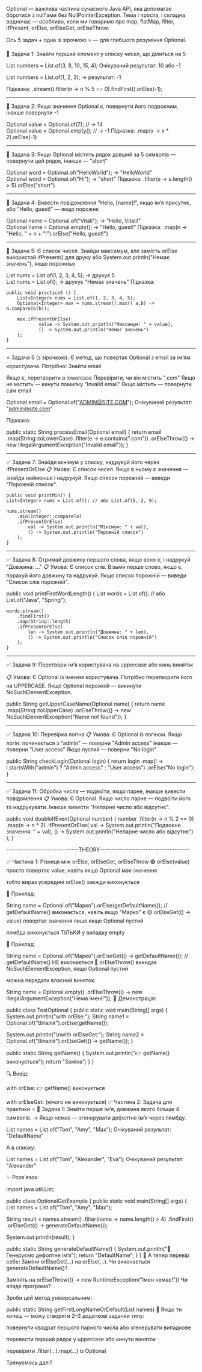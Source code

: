 Optional — важлива частина сучасного Java API,
яка допомагає боротися з null'ами без NullPointerException.
Тема і проста, і складна водночас — особливо, 
коли ми говоримо про map, flatMap, filter, ifPresent, 
orElse, orElseGet, orElseThrow.

Ось 5 задач + одна зі зірочкою ⭐ — для глибшого розуміння Optional.

🔹 Задача 1: Знайти перший елемент у списку чисел, що ділиться на 5

List<Integer> numbers = List.of(3, 8, 10, 15, 4);
Очікуваний результат: 10
або -1

List<Integer> numbers = List.of(1, 2, 3);
→ результат: -1

Підказка:
.stream().filter(n -> n % 5 == 0).findFirst().orElse(-1);

------------------------------------------------------------------

🔹 Задача 2: Якщо значення Optional є, повернути його подвоєним, 
інакше повернути -1

Optional<Integer> value = Optional.of(7); // → 14  
Optional<Integer> value = Optional.empty(); // → -1
Підказка:
.map(x -> x * 2).orElse(-1)

------------------------------------------------------------------

🔹 Задача 3: Якщо Optional містить рядок довший за 5 символів 
— повернути цей рядок, інакше — "short"

Optional<String> word = Optional.of("HelloWorld"); → "HelloWorld"  
Optional<String> word = Optional.of("Hi"); → "short"
Підказка:
.filter(s -> s.length() > 5).orElse("short")

------------------------------------------------------------------

🔹 Задача 4: Вивести повідомлення "Hello, [name]!", 
якщо ім’я присутнє, або "Hello, guest!" — якщо порожнє

Optional<String> name = Optional.of("Vitali"); → "Hello, Vitali!"  
Optional<String> name = Optional.empty(); → "Hello, guest!"
Підказка:
.map(n -> "Hello, " + n + "!").orElse("Hello, guest!")

-----------------------------------------------------------------
🔹 Задача 5: Є список чисел. Знайди максимум, 
але замість orElse використай ifPresent() для друку
або System.out.println("Немає значень"), якщо порожньо

List<Integer> nums = List.of(1, 2, 3, 4, 5); → друкує 5  
List<Integer> nums = List.of(); → друкує "Немає значень"
Підказка:

    public void practice5 () {
        List<Integer> nums = List.of(1, 2, 3, 4, 5);
        Optional<Integer> max = nums.stream().max(( a,b) -> a.compareTo(b));

        max.ifPresentOrElse(
                value -> System.out.println("Максимум: " + value),
                () -> System.out.println("Немає значень")
        );
    }

------------------------------------------------------------------
⭐ Задача 6 (з зірочкою):
Є метод, що повертає Optional з email за ім’ям користувача.
Потрібно: Знайти email

Якщо є, перетворити в lowercase
Перевірити, чи він містить ".com"
Якщо не містить — кинути помилку "Invalid email"
Якщо містить — повернути сам email

Optional<String> email = Optional.of("ADMIN@SITE.COM");
Очікуваний результат: "admin@site.com"

Підказка:

public static String processEmail(Optional<String> email) {
return email
.map(String::toLowerCase)
.filter(e -> e.contains(".com"))
.orElseThrow(() -> new IllegalArgumentException("Invalid email"));
}

--------------------------------------------------------------------

✅ Задача 7: Знайди мінімум у списку, 
надрукуй його через ifPresentOrElse
📋 Умова:
Є список чисел. Якщо в ньому є значення — 
знайди найменше і надрукуй. 
Якщо список порожній — виведи "Порожній список".

    public void printMin() {
    List<Integer> nums = List.of(); // або List.of(5, 2, 9);

    nums.stream()
        .min(Integer::compareTo)
        .ifPresentOrElse(
            val -> System.out.println("Мінімум: " + val),
            () -> System.out.println("Порожній список")
        );
    }

------------------------------------------------------------------

✅ Задача 8: Отримай довжину першого слова, 
якщо воно є, і надрукуй "Довжина: ..."
📋 Умова:
Є список слів. Візьми перше слово, якщо є, 
порахуй його довжину та надрукуй. 
Якщо список порожній — виведи "Список слів порожній".

public void printFirstWordLength() {
List<String> words = List.of(); // або List.of("Java", "Spring");

    words.stream()
        .findFirst()
        .map(String::length)
        .ifPresentOrElse(
            len -> System.out.println("Довжина: " + len),
            () -> System.out.println("Список слів порожній")
        );
    }

------------------------------------------------------------------

✅ Задача 9: Перетвори ім’я користувача 
на uppercase або кинь виняток

📋 Умова:
Є Optional<String> із іменем користувача. 
Потрібно перетворити його на UPPERCASE. 
Якщо Optional порожній — викинути NoSuchElementException.

public String getUpperCaseName(Optional<String> name) {
return name
.map(String::toUpperCase)
.orElseThrow(() -> new NoSuchElementException("Name not found"));
}

------------------------------------------------------------------

✅ Задача 10: Перевірка логіна
📋 Умова:
Є Optional<String> із логіном. Якщо логін:
починається з "admin" — поверни "Admin access"
інакше — поверни "User access"
Якщо пустий — поверни "No login"

public String checkLogin(Optional<String> login) {
return login
.map(l -> l.startsWith("admin") ? "Admin access" : "User access")
.orElse("No login");
}

------------------------------------------------------------------

✅ Задача 11: Обробка числа — подвоїти, 
якщо парне, інакше вивести повідомлення
📋 Умова:
Є Optional<Integer>. Якщо число парне — 
подвоїти його та надрукувати. Інакше вивести 
"Непарне число або відсутнє".

public void doubleIfEven(Optional<Integer> number) {
number
.filter(n -> n % 2 == 0)
.map(n -> n * 2)
.ifPresentOrElse(
val -> System.out.println("Подвоєне значення: " + val),
() -> System.out.println("Непарне число або відсутнє")
);
}



























------------------------------THEORY-------------------------------------

✅ Частина 1: Різниця між orElse, orElseGet, orElseThrow
🟢 orElse(value)
просто повертає value, навіть якщо Optional має значення

тобто вираз усередині orElse() завжди виконується

🔧 Приклад:

String name = Optional.of("Марко").orElse(getDefaultName()); // getDefaultName() виконається, навіть якщо "Марко" є
🟡 orElseGet(() -> value)
повертає значення лише якщо Optional пустий

лямбда виконується ТІЛЬКИ у випадку empty

🔧 Приклад:

String name = Optional.of("Марко").orElseGet(() -> getDefaultName()); // getDefaultName() НЕ виконається
🔴 orElseThrow()
викидає NoSuchElementException, якщо Optional пустий

можна передати власний виняток:

String name = Optional.empty()
.orElseThrow(() -> new IllegalArgumentException("Нема імені!"));
🧪 Демонстрація:

public class TestOptional {
public static void main(String[] args) {
System.out.println("with orElse:");
String name1 = Optional.of("Віталій").orElse(getName());

System.out.println("\nwith orElseGet:");
String name2 = Optional.of("Віталій").orElseGet(() -> getName());
}

public static String getName() {
System.out.println("👉 getName() виконується");
return "Заміна";
}
}

🔍 Вивід:

with orElse:
👉 getName() виконується

with orElseGet:
(нічого не виконується)
✅ Частина 2: Задача для практики ⭐
🔹 Задача 1: Знайти перше ім’я, довжина якого більше 4 символів.
→ Якщо немає — згенерувати дефолтне ім’я через лямбду.

List<String> names = List.of("Tom", "Amy", "Max");
Очікуваний результат: "DefaultName"

А в списку:

List<String> names = List.of("Tom", "Alexander", "Eva");
Очікуваний результат: "Alexander"

✨ Розв'язок:

import java.util.List;

public class OptionalGetExample {
public static void main(String[] args) {
List<String> names = List.of("Tom", "Amy", "Max");

String result = names.stream()
.filter(name -> name.length() > 4)
.findFirst()
.orElseGet(() -> generateDefaultName());

System.out.println(result);
}

public static String generateDefaultName() {
System.out.println("🔧 Генеруємо дефолтне ім’я");
return "DefaultName";
}
}
🧠 А тепер перевір себе:
Заміни orElseGet(...) на orElse(...).
Чи виконається generateDefaultName()?

Замініть на orElseThrow(() -> new RuntimeException("Імен немає!"))
Чи впаде програма?

Зроби цей метод універсальним:

public static String getFirstLongNameOrDefault(List<String> names)
💬 Якщо ти хочеш — можу створити 2–3 додаткові задачки типу:

повернути квадрат першого парного числа або згенерувати випадкове

перевести перший рядок у uppercase або кинути виняток

перевірити .filter(...).map(...) із Optional

Тренуємось далі?